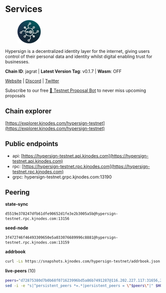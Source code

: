 # Services

<figure><img src="https://raw.githubusercontent.com/kj89/cosmos-images/main/logos/hypersign.png" alt=""><figcaption></figcaption></figure>

Hypersign is a decentralized identity layer for the internet, giving  users control of their personal data and identity whilst digital  enabling trust for businesses.

**Chain ID**: jagrat | **Latest Version Tag**: v0.1.7 | **Wasm**: OFF

[Website](https://hypersign.id) | [Discord](https://discord.gg/DmuUjMrHVw) | [Twitter](https://twitter.com/hypersignchain)



Subscribe to our free [🤖 Testnet Proposal Bot](https://t.me/kjnodes_testnet_proposal_bot) to never miss upcoming proposals


## Chain explorer
[https://explorer.kjnodes.com/hypersign-testnet](https://explorer.kjnodes.com/hypersign-testnet)

## Public endpoints

* api: [https://hypersign-testnet.api.kjnodes.com](https://hypersign-testnet.api.kjnodes.com)
* rpc: [https://hypersign-testnet.rpc.kjnodes.com](https://hypersign-testnet.rpc.kjnodes.com)
* grpc: hypersign-testnet.grpc.kjnodes.com:13190

## Peering

**state-sync**

```text
d5519e378247dfb61dfe90652d1fe3e2b3005a5b@hypersign-testnet.rpc.kjnodes.com:13156
```

**seed-node**

```text
3f472746f46493309650e5a033076689996c8881@hypersign-testnet.rpc.kjnodes.com:13159
```

**addrbook**
```bash
curl -Ls https://snapshots.kjnodes.com/hypersign-testnet/addrbook.json > $HOME/.hid-node/config/addrbook.json
```

**live-peers** (10)
```bash
peers="d72875380d7b0b68f071623996bd5a86b7491287@116.202.227.117:31656,2c0379f78b655e8a386cb477e3cf3cae700c4a7f@213.239.207.175:34656,9876d1b1e5b5968c1c729559325dd909f93c1d34@65.108.238.61:56656,ec5127072c252f7246fb66f7e7762423a23ff6bd@154.12.228.93:31656,d5519e378247dfb61dfe90652d1fe3e2b3005a5b@65.109.68.190:13156,15d2f1bc2bfaa143388465ea115c59e5ce6e77dc@65.109.39.223:26656,d7c9b9a3c3a6c5f4ccdfb37a8358755b277271c1@3.110.226.164:26656,28fa150b5a843c9bdf2889f31f4ff8ac75c17be9@185.196.20.153:26656,b09953bd16cdb17576c4fc356e39773a8e500133@149.202.73.104:11456,1acc83715399737cff74767e00807d1d402eb1e2@144.91.65.175:26656"
sed -i -e "s|^persistent_peers *=.*|persistent_peers = \"$peers\"|" $HOME/.hid-node/config/config.toml
```
